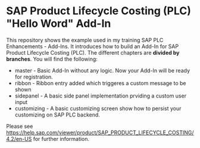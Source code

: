 # SAP Product Lifecycle Costing (PLC) "Hello Word" Add-In
This repository shows the example used in my training SAP PLC Enhancements - Add-Ins. It introduces how to build an Add-In for SAP Product Lifecycle Costing (PLC). The different chapters are **divided by branches**. You will find the following:

* master - Basic Add-In without any logic. Now your Add-In will be ready for registration.
* ribbon - Ribbon entry added which triggeres a custom message to be shown
* sidepanel - A basic side panel implementation prviding a custom user input
* customizing - A basic customizing screen show how to persist your customizing on SAP PLC backend.

Please see https://help.sap.com/viewer/product/SAP_PRODUCT_LIFECYCLE_COSTING/4.2/en-US for further information.
